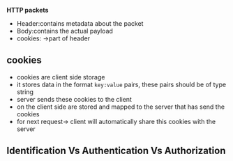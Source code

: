 **HTTP packets**
* Header:contains metadata about the packet
* Body:contains the actual payload
* cookies: ->part of header

## cookies
* cookies are client side storage
* it stores data in the format  `key:value` pairs, these pairs should be of type string
* server sends these cookies to the client
* on the client side are stored and mapped to the server that has send the cookies 
* for next request-> client will automatically share this cookies with the server

## Identification Vs Authentication Vs Authorization



